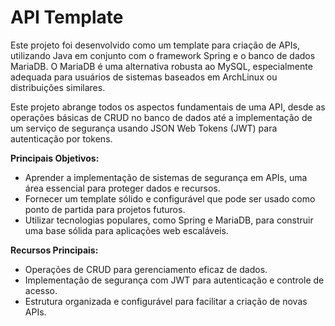 # API Template

Este projeto foi desenvolvido como um template para criação de APIs, utilizando Java em conjunto com o framework Spring e o banco de dados MariaDB. O MariaDB é uma alternativa robusta ao MySQL, especialmente adequada para usuários de sistemas baseados em ArchLinux ou distribuições similares.

Este projeto abrange todos os aspectos fundamentais de uma API, desde as operações básicas de CRUD no banco de dados até a implementação de um serviço de segurança usando JSON Web Tokens (JWT) para autenticação por tokens.

**Principais Objetivos:**

- Aprender a implementação de sistemas de segurança em APIs, uma área essencial para proteger dados e recursos.
- Fornecer um template sólido e configurável que pode ser usado como ponto de partida para projetos futuros.
- Utilizar tecnologias populares, como Spring e MariaDB, para construir uma base sólida para aplicações web escaláveis.

**Recursos Principais:**

- Operações de CRUD para gerenciamento eficaz de dados.
- Implementação de segurança com JWT para autenticação e controle de acesso.
- Estrutura organizada e configurável para facilitar a criação de novas APIs.
